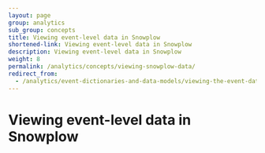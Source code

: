 ```yaml
---
layout: page
group: analytics
sub_group: concepts
title: Viewing event-level data in Snowplow
shortened-link: Viewing event-level data in Snowplow
description: Viewing event-level data in Snowplow
weight: 8
permalink: /analytics/concepts/viewing-snowplow-data/
redirect_from:
  - /analytics/event-dictionaries-and-data-models/viewing-the-event-data-in-snowplow.html
---
```


# Viewing event-level data in Snowplow

<!-- TO WRITE (canonical event model + enrichenment, which gets added after data is collected - a difference) -->
